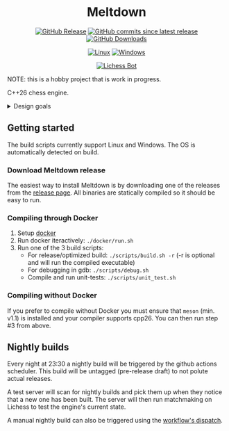 # <div align="center">Meltdown</div>

<div align="center">

[![GitHub Release](https://img.shields.io/github/v/release/hansbinderup/meltdown-chess-engine?display_name=tag&style=for-the-badge&label=latest%20release&color=red)](https://github.com/hansbinderup/meltdown-chess-engine/releases/latest)
[![GitHub commits since latest release](https://img.shields.io/github/commits-since/hansbinderup/meltdown-chess-engine/latest?style=for-the-badge&color=orange)](https://github.com/hansbinderup/meltdown-chess-engine/commits/main)
[![GitHub Downloads](https://img.shields.io/github/downloads/hansbinderup/meltdown-chess-engine/total?style=for-the-badge&color=yellow)](https://github.com/hansbinderup/meltdown-chess-engine/releases)

[![Linux](https://img.shields.io/badge/Linux-green?style=for-the-badge&logo=linux&logoColor=black)](#)
[![Windows](https://img.shields.io/badge/Windows-blue?style=for-the-badge&logo=gitforwindows&logoColor=black)](#)

[![Lichess Bot](https://img.shields.io/badge/Lichess-bot-purple?style=for-the-badge&logo=lichess)](https://lichess.org/@/Meltd0wn)

</div>

NOTE: this is a hobby project that is work in progress.

C++26 chess engine.

<details>
<summary>Design goals</summary>

```
#1 Fully stack allocated - engine should at no point allocate heap memory
#2 Fast - well, probably the goal of most chess engines out there
#3 Readable - the code and alogorithms should be easy to read and understand
#4 Modular - the algorithms should be easy to replace with faster, better etc. if needed
```
Comments:

#1: This goes for the engine itself. Can't bother with debug handles, debug logging etc. as these will only run locally, so no need to complicate things here. The engine's search functions, heuristics etc. **must** be stack allocated.

#2 Without compromising #3 and #4 it should be implemented in the most efficient way using the most common algorithms and techniques. 

#3 Starting this project I spend a fair amount of time getting some inspiration. Mostly for algorithms. And I often observed that the implementation of the algorithms were pretty hard to read. I believe that it's possible to implement these fancy and "magic" algorithms in a way that is readable but also don't compromise #2. When it comes to the "magic" algorithms etc. my goal is to separate the logic into method where it's easy(er) to follow what's going on based on the documentation that is currently available.

#4 Each component should, if possible, be decoupled so that it is easy to implement newer and potentially better algorithms if such were to be found.
</details>

## Getting started

The build scripts currently support Linux and Windows. The OS is automatically detected on build.

### Download Meltdown release

The easiest way to install Meltdown is by downloading one of the releases from the [release page](https://github.com/hansbinderup/meltdown-chess-engine/tags).
All binaries are statically compiled so it should be easy to run.

### Compiling through Docker

1. Setup [docker](https://docs.docker.com/get-started/get-docker/)
2. Run docker iteractively: `./docker/run.sh`
3. Run one of the 3 build scripts:
    * For release/optimized build: `./scripts/build.sh -r` (-r is optional and will run the compiled executable)
    * For debugging in gdb: `./scripts/debug.sh`
    * Compile and run unit-tests: `./scripts/unit_test.sh`

### Compiling without Docker

If you prefer to compile without Docker you must ensure that `meson` (min. v1.1) is installed and your compiler supports cpp26.
You can then run step #3 from above.

## Nightly builds

Every night at 23:30 a nightly build will be triggered by the github actions scheduler.
This build will be untagged (pre-release draft) to not polute actual releases.

A test server will scan for nightly builds and pick them up when they notice that a new one has been built.
The server will then run matchmaking on Lichess to test the engine's current state.

A manual nightly build can also be triggered using the [workflow's dispatch](https://github.com/hansbinderup/meltdown-chess-engine/actions/workflows/nightly.yml).
